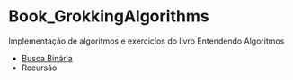 # Book_GrokkingAlgorithms

Implementação de algoritmos e exercicíos do livro Entendendo Algoritmos

 - [Busca Binária](/BinarySearch.md)
 - Recursão
